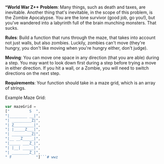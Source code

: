 ***World War Z++**
**Problem**: Many things, such as death and taxes, are inevitable. Another thing that's inevitable, in the scope of this problem, is the Zombie Apocalypse. You are the lone survivor (good job, go you!), but you've wandered into a labyrinth full of the brain munching monsters. That sucks.

**Rules**: 
 Build a function that runs through the maze, that takes into account not just walls, but also zombies.
 Luckily, zombies can't move (they're hungry, you don't like moving when you're hungry either, don't judge).

**Moving**: 
 You can move one space in any direction (that you are able) during a step.
 You may want to look down first during a step before trying a move in either direction. 
 If you hit a wall, or a Zombie, you will need to switch directions on the next step.

**Requirements**:
 Your function should take in a maze grid, which is an array of strings.

 Example Maze Grid:
```javascript
var mazeGrid = 
["         S  ",
"|________ __|",
"| _________Z|", 
"| Z_________|",
"| |_____Z___|",
"| _________Z|",
"|__ __Z_____|",
"|_____ ___Z_|",
"| |__| _____|",
"| ________Z_|",
" F           "]```# wwz
